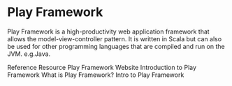 # Play Framework

Play Framework is a high-productivity web application framework that allows the model-view-controller pattern. It is written in Scala but can also be used for other programming languages that are compiled and run on the JVM. e.g.Java.

<ResourceGroupTitle>Reference Resource</ResourceGroupTitle>
<BadgeLink colorScheme='blue' badgeText='Official Website' href='https://www.playframework.com/'>Play Framework Website</BadgeLink>
<BadgeLink badgeText='Watch' href='https://youtu.be/bLrmnjPQsZc'>Introduction to Play Framework</BadgeLink>
<BadgeLink colorScheme='yellow' badgeText='Read' href='https://en.wikipedia.org/wiki/Play_Framework'>What is Play Framework?</BadgeLink>
<BadgeLink colorScheme='yellow' badgeText='Read' href='https://www.baeldung.com/java-intro-to-the-play-framework'>Intro to Play Framework</BadgeLink>
